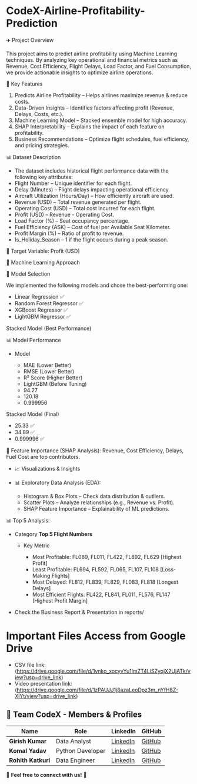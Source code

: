 # CodeX-Airline-Profitability-Prediction

✈️ Project Overview

This project aims to predict airline profitability using Machine Learning techniques. By analyzing key operational and financial metrics such as Revenue, Cost Efficiency, Flight Delays, Load Factor, and Fuel Consumption, we provide actionable insights to optimize airline operations.

📌 Key Features

1. Predicts Airline Profitability – Helps airlines maximize revenue & reduce costs.
2. Data-Driven Insights – Identifies factors affecting profit (Revenue, Delays, Costs, etc.).
3. Machine Learning Model – Stacked ensemble model for high accuracy.
4. SHAP Interpretability – Explains the impact of each feature on profitability.
5. Business Recommendations – Optimize flight schedules, fuel efficiency, and pricing strategies.

📊 Dataset Description

* The dataset includes historical flight performance data with the following key attributes:
* Flight Number – Unique identifier for each flight.
* Delay (Minutes) – Flight delays impacting operational efficiency.
* Aircraft Utilization (Hours/Day) – How efficiently aircraft are used.
* Revenue (USD) – Total revenue generated per flight.
* Operating Cost (USD) – Total cost incurred for each flight.
* Profit (USD) – Revenue - Operating Cost.
* Load Factor (%) – Seat occupancy percentage.
* Fuel Efficiency (ASK) – Cost of fuel per Available Seat Kilometer.
* Profit Margin (%) – Ratio of profit to revenue.
* Is_Holiday_Season – 1 if the flight occurs during a peak season.

📌 Target Variable: Profit (USD)

🤖 Machine Learning Approach

📌 Model Selection

We implemented the following models and chose the best-performing one:
- Linear Regression ✅
- Random Forest Regressor ✅
- XGBoost Regressor ✅
- LightGBM Regressor ✅

Stacked Model (Best Performance)

📊 Model Performance

* Model

  - MAE (Lower Better)
  - RMSE (Lower Better)
  - R² Score (Higher Better)
  - LightGBM (Before Tuning)
  - 94.27
  - 120.18
  - 0.999956

Stacked Model (Final)

  - 25.33 ✅
  - 34.89 ✅
  - 0.999996 ✅

🔹 Feature Importance (SHAP Analysis): Revenue, Cost Efficiency, Delays, Fuel Cost are top contributors.

* 📈 Visualizations & Insights
* 📊 Exploratory Data Analysis (EDA):

  - Histogram & Box Plots – Check data distribution & outliers.
  - Scatter Plots – Analyze relationships (e.g., Revenue vs. Profit).
  - SHAP Feature Importance – Explainability of ML predictions.

📊 Top 5 Analysis:

* Category
**Top 5 Flight Numbers**

  - Key Metric

    - Most Profitable:         FL089, FL011, FL422, FL892, FL629        [Highest Profit]
    - Least Profitable:        FL694, FL592, FL065, FL107, FL108        [Loss-Making Flights]
    - Most Delayed:            FL812, FL839, FL829, FL083, FL818        [Longest Delays]
    - Most Efficient Flights:  FL422, FL841, FL011, FL576, FL147        [Highest Profit Margin]


* Check the Business Report & Presentation in reports/

# **Important Files Access from Google Drive**
  - CSV file link: (https://drive.google.com/file/d/1vnko_xocyvYu1lmZT4LiSZyojX2UjATk/view?usp=drive_link)
  - Video presentation link: (https://drive.google.com/file/d/1zPAUJJ1j8azaLeoDpz3m_nYfH8Z-XlYt/view?usp=drive_link)

## 👥 **Team CodeX - Members & Profiles**  

| Name              | Role             | LinkedIn                                              | GitHub                                      |
|-------------------|------------------|-------------------------------------------------------|---------------------------------------------|
| **Girish Kumar**  | Data Analyst     | [LinkedIn](https://www.linkedin.com/in/girish119628/) | [GitHub](https://github.com/girish119628)   |
| **Komal Yadav**   | Python Developer | [LinkedIn](linkedin.com/in/komal-yadav-054b311b6)     | [GitHub](https://github.com/komal7-glitch)  |
| **Rohith Katkuri**| Data Engineer    | [LinkedIn](https://linkedin.com/in/member3)           | [GitHub](https://github.com/member3)        |

📌 **Feel free to connect with us!** 🚀 
